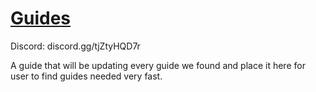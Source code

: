 # [Guides](https://github.com/Apple2424/Guides/wiki)
Discord:
discord.gg/tjZtyHQD7r

A guide that will be updating every guide we found and place it here for user to find guides needed very fast.
